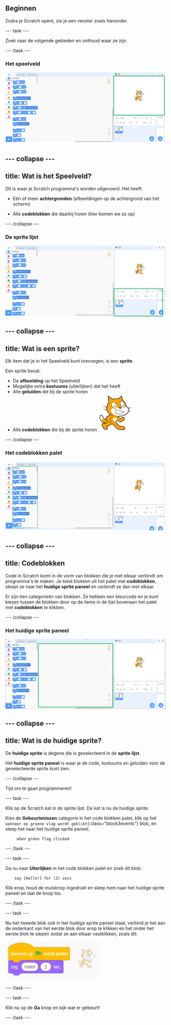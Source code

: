 ## Beginnen

Zodra je Scratch opent, zie je een venster zoals hieronder.

--- task --- 

Zoek naar de volgende gebieden en onthoud waar ze zijn. 

--- /task ---

### Het speelveld

![Het Scratch venster met het speelveld gemarkeerd](images/hlStage.png)

--- collapse ---
---
title: Wat is het Speelveld?
---

Dit is waar je Scratch programma's worden uitgevoerd. Het heeft:

* Eén of meer **achtergronden** \(afbeeldingen op de achtergrond van het scherm\)

* Alle **codeblokken** die daarbij horen \(hier komen we zo op\)

--- /collapse ---

### De sprite lijst

![Het Scratch venster met de sprite lijst gemarkeerd](images/hlSpriteList.png)

--- collapse ---
---
title: Wat is een sprite?
---

Elk item dat je in het Speelveld kunt toevoegen, is een **sprite**.

Een sprite bevat:

* De **afbeelding** op het Speelveld
* Mogelijke extra **kostuums** \(uiterlijken\) dat het heeft
* Alle **geluiden** die bij de sprite horen
* Alle **codeblokken** die bij de sprite horen ![](images/setup2.png)

--- /collapse ---

### Het codeblokken palet

![Het Scratch venster met het gemarkeerde blokken palet](images/hlBlocksPalette.png)

--- collapse ---
---
title: Codeblokken
---

Code in Scratch komt in de vorm van blokken die je met elkaar verbindt om programma's te maken. Je kiest blokken uit het palet met **codeblokken**, sleept ze naar het **huidige sprite paneel** en verbindt ze dan met elkaar.

Er zijn tien categorieën van blokken. Ze hebben een kleurcode en je kunt kiezen tussen de blokken door op de items in de lijst bovenaan het palet met **codeblokken** te klikken.

--- /collapse ---

### Het huidige sprite paneel

![Het Scratch venster met de huidige sprite paneel verschijnt](images/hlCurrentSpritePanel.png)

--- collapse ---
---
title: Wat is de huidige sprite?
---

De **huidige sprite** is degene die is geselecteerd in de **sprite lijst**.

Het **huidige sprite paneel** is waar je de code, kostuums en geluiden voor de geselecteerde sprite kunt zien.

--- /collapse ---

Tijd om te gaan programmeren!

--- task --- 

Klik op de Scratch kat in de sprite lijst. De kat is nu de huidige sprite.

Kies de **Gebeurtenissen** categorie in het code blokken palet, klik op het `wanneer op groene vlag wordt geklikt`{:class="block3events"} blok, en sleep het naar het huidige sprite paneel.

```blocks3
     when green flag clicked
```

--- /task ---

--- task --- 

Ga nu naar **Uiterlijken** in het code blokken palet en zoek dit blok:

```blocks3
    say [Hallo!] for (2) secs
```

Klik erop, houd de muisknop ingedrukt en sleep hem naar het huidige sprite paneel en laat de knop los.

--- /task ---

--- task --- 

Nu het tweede blok ook in het huidige sprite paneel staat, verbind je het aan de onderkant van het eerste blok door erop te klikken en het onder het eerste blok te slepen zodat ze aan elkaar vastklikken, zoals dit:

![](images/setup3.png) 

--- /task ---

--- task --- 

Klik nu op de **Ga** knop en kijk wat er gebeurt! 

--- /task ---
